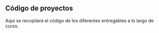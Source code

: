 ## Código de proyectos

Aqui se recopilará el código de los diferentes entregables a lo largo de curso.

